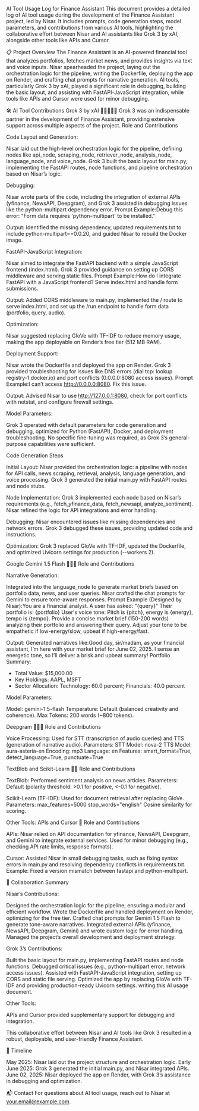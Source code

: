 AI Tool Usage Log for Finance Assistant
This document provides a detailed log of AI tool usage during the development of the Finance Assistant project, led by Nisar. It includes prompts, code generation steps, model parameters, and contributions from various AI tools, highlighting the collaborative effort between Nisar and AI assistants like Grok 3 by xAI, alongside other tools like APIs and Cursor.

📋 Project Overview
The Finance Assistant is an AI-powered financial tool that analyzes portfolios, fetches market news, and provides insights via text and voice inputs. Nisar spearheaded the project, laying out the orchestration logic for the pipeline, writing the Dockerfile, deploying the app on Render, and crafting chat prompts for narrative generation. AI tools, particularly Grok 3 by xAI, played a significant role in debugging, building the basic layout, and assisting with FastAPI-JavaScript integration, while tools like APIs and Cursor were used for minor debugging.

🛠️ AI Tool Contributions
Grok 3 by xAI 🌟🌟🌟🌟🌟
Grok 3 was an indispensable partner in the development of Finance Assistant, providing extensive support across multiple aspects of the project.
Role and Contributions

Code Layout and Generation:

Nisar laid out the high-level orchestration logic for the pipeline, defining nodes like api_node, scraping_node, retriever_node, analysis_node, language_node, and voice_node.
Grok 3 built the basic layout for main.py, implementing the FastAPI routes, node functions, and pipeline orchestration based on Nisar’s logic.




Debugging:

Nisar wrote parts of the code, including the integration of external APIs (yfinance, NewsAPI, Deepgram), and Grok 3 assisted in debugging issues like the python-multipart dependency error.
Prompt Example:Debug this error: "Form data requires 'python-multipart' to be installed."


Output: Identified the missing dependency, updated requirements.txt to include python-multipart==0.0.20, and guided Nisar to rebuild the Docker image.


FastAPI-JavaScript Integration:

Nisar aimed to integrate the FastAPI backend with a simple JavaScript frontend (index.html). Grok 3 provided guidance on setting up CORS middleware and serving static files.
Prompt Example:How do I integrate FastAPI with a JavaScript frontend? Serve index.html and handle form submissions.


Output: Added CORS middleware to main.py, implemented the / route to serve index.html, and set up the /run endpoint to handle form data (portfolio, query, audio).


Optimization:

Nisar suggested replacing GloVe with TF-IDF to reduce memory usage, making the app deployable on Render’s free tier (512 MB RAM).




Deployment Support:

Nisar wrote the Dockerfile and deployed the app on Render. Grok 3 provided troubleshooting for issues like DNS errors (dial tcp: lookup registry-1.docker.io) and port conflicts (0.0.0.0:8080 access issues).
Prompt Example:I can’t access http://0.0.0.0:8080. Fix this issue.


Output: Advised Nisar to use http://127.0.0.1:8080, check for port conflicts with netstat, and configure firewall settings.


Model Parameters:

Grok 3 operated with default parameters for code generation and debugging, optimized for Python (FastAPI), Docker, and deployment troubleshooting.
No specific fine-tuning was required, as Grok 3’s general-purpose capabilities were sufficient.



Code Generation Steps

Initial Layout:
Nisar provided the orchestration logic: a pipeline with nodes for API calls, news scraping, retrieval, analysis, language generation, and voice processing.
Grok 3 generated the initial main.py with FastAPI routes and node stubs.


Node Implementation:
Grok 3 implemented each node based on Nisar’s requirements (e.g., fetch_yfinance_data, fetch_newsapi, analyze_sentiment).
Nisar refined the logic for API integrations and error handling.


Debugging:
Nisar encountered issues like missing dependencies and network errors.
Grok 3 debugged these issues, providing updated code and instructions.


Optimization:
Grok 3 replaced GloVe with TF-IDF, updated the Dockerfile, and optimized Uvicorn settings for production (--workers 2).



Google Gemini 1.5 Flash 🌟🌟🌟
Role and Contributions

Narrative Generation:

Integrated into the language_node to generate market briefs based on portfolio data, news, and user queries.
Nisar crafted the chat prompts for Gemini to ensure tone-aware responses.
Prompt Example (Designed by Nisar):You are a financial analyst. A user has asked: "{query}"
Their portfolio is: {portfolio}
User's voice tone: Pitch is {pitch}, energy is {energy}, tempo is {tempo}.
Provide a concise market brief (150-200 words) analyzing their portfolio and answering their query.
Adjust your tone to be empathetic if low-energy/slow, upbeat if high-energy/fast.


Output: Generated narratives like:Good day, sir/madam, as your financial assistant, I’m here with your market brief for June 02, 2025. I sense an energetic tone, so I’ll deliver a brisk and upbeat summary!
Portfolio Summary:
- Total Value: $15,000.00
- Key Holdings: AAPL, MSFT
- Sector Allocation: Technology: 60.0 percent; Financials: 40.0 percent




Model Parameters:

Model: gemini-1.5-flash
Temperature: Default (balanced creativity and coherence).
Max Tokens: 200 words (~800 tokens).



Deepgram 🌟🌟🌟
Role and Contributions

Voice Processing:
Used for STT (transcription of audio queries) and TTS (generation of narrative audio).
Parameters:
STT Model: nova-2
TTS Model: aura-asteria-en
Encoding: mp3
Language: en
Features: smart_format=True, detect_language=True, punctuate=True





TextBlob and Scikit-Learn 🌟🌟
Role and Contributions

TextBlob:
Performed sentiment analysis on news articles.
Parameters: Default (polarity threshold: >0.1 for positive, <-0.1 for negative).


Scikit-Learn (TF-IDF):
Used for document retrieval after replacing GloVe.
Parameters:
max_features=5000
stop_words="english"
Cosine similarity for scoring.





Other Tools: APIs and Cursor 🌟
Role and Contributions

APIs:
Nisar relied on API documentation for yfinance, NewsAPI, Deepgram, and Gemini to integrate external services.
Used for minor debugging (e.g., checking API rate limits, response formats).


Cursor:
Assisted Nisar in small debugging tasks, such as fixing syntax errors in main.py and resolving dependency conflicts in requirements.txt.
Example: Fixed a version mismatch between fastapi and python-multipart.




🤝 Collaboration Summary

Nisar’s Contributions:

Designed the orchestration logic for the pipeline, ensuring a modular and efficient workflow.
Wrote the Dockerfile and handled deployment on Render, optimizing for the free tier.
Crafted chat prompts for Gemini 1.5 Flash to generate tone-aware narratives.
Integrated external APIs (yfinance, NewsAPI, Deepgram, Gemini) and wrote custom logic for error handling.
Managed the project’s overall development and deployment strategy.


Grok 3’s Contributions:

Built the basic layout for main.py, implementing FastAPI routes and node functions.
Debugged critical issues (e.g., python-multipart error, network access issues).
Assisted with FastAPI-JavaScript integration, setting up CORS and static file serving.
Optimized the app by replacing GloVe with TF-IDF and providing production-ready Uvicorn settings.
writing this AI usage document.


Other Tools:

APIs and Cursor provided supplementary support for debugging and integration.



This collaborative effort between Nisar and AI tools like Grok 3 resulted in a robust, deployable, and user-friendly Finance Assistant.

📅 Timeline

May 2025: Nisar laid out the project structure and orchestration logic.
Early June 2025: Grok 3 generated the initial main.py, and Nisar integrated APIs.
June 02, 2025: Nisar deployed the app on Render, with Grok 3’s assistance in debugging and optimization.


📬 Contact
For questions about AI tool usage, reach out to Nisar at your.email@example.com.
